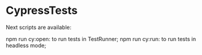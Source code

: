 # CypressTests

Next scripts are available:

npm run cy:open: to run tests in TestRunner;
npm run cy:run: to run tests in headless mode;